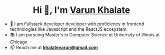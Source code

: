 <h1 align="center">Hi 👋, I'm <a href="https://varunkhalate.vercel.app/">Varun Khalate</a></h1>





- 📍  I am Fullstack developer developer with proficiency in frontend technologies like Javascript and the ReactJS ecosystem. 
- 📚 I am pursuing Master's in Computer Science at University of Illinois at Chicago
- 📫 Reach me at **khalatevarun@gmail.com**

